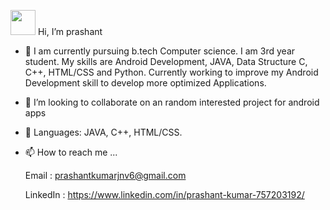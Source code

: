   
  <img src="https://user-images.githubusercontent.com/65275009/111066854-2ea7e900-84e7-11eb-8210-53150438ea0c.gif" width="40" height="40" />  Hi, I’m prashant 
    
  
- 👀 I am currently pursuing b.tech Computer science. I am 3rd year student.
    My skills are Android Development, JAVA, Data Structure C, C++, HTML/CSS and Python.
    Currently working to improve my Android Development skill to develop more optimized Applications.
    
- 👯 I’m looking to collaborate on an random interested project for android apps

- 💬 Languages: JAVA, C++, HTML/CSS.
- 📫 How to reach me ...

  Email : prashantkumarjnv6@gmail.com
  
  LinkedIn : https://www.linkedin.com/in/prashant-kumar-757203192/
  
<!---
prashantkumar-cmd/prashantkumar-cmd is a ✨ special ✨ repository because its `README.md` (this file) appears on your GitHub profile.
You can click the Preview link to take a look at your changes.
--->
